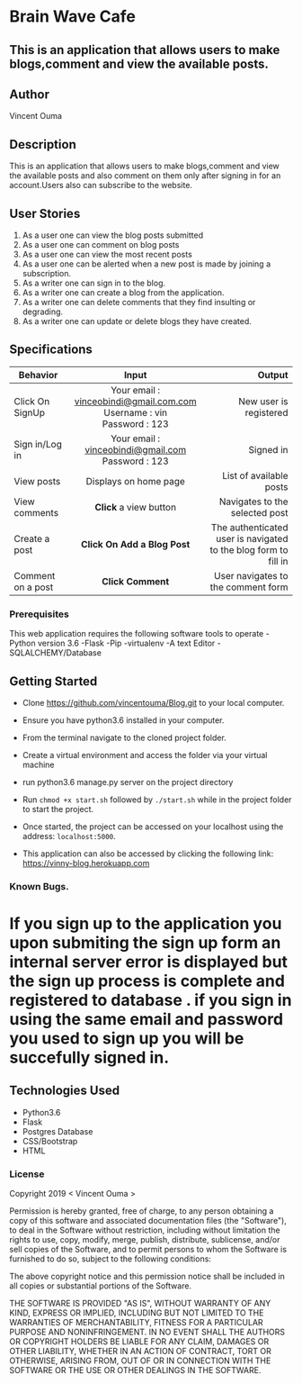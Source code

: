 # Brain Wave Cafe
## This is an application that allows users to make blogs,comment and view the  available posts.


## Author
Vincent Ouma

## Description
This is an application that allows users to make blogs,comment and view the  available posts and also comment on them only after signing in for an account.Users also can subscribe to the website.

## User Stories
1. As a user one can view the blog posts submitted
2. As a user one can comment on blog posts
3. As a user one can view the most recent posts
4. As a user one can be alerted when a new post is made by joining a subscription.
5. As a writer one can sign in to the blog.
6. As a writer one can create a blog from the application.
7. As a writer one can delete comments that they find insulting or degrading.
8. As a writer one can update or delete blogs they have created.
## Specifications
| Behavior        | Input           | Output  |
| ------------- |:-------------:| -----:|
| Click On SignUp | Your email : vinceobindi@gmail.com.com <br> Username : vin <br> Password : 123 | New user is registered |
| Sign in/Log in | Your email : vinceobindi@gmail.com <br> Password : 123 | Signed in |
| View posts | Displays on home page | List of available posts |
| View comments | **Click** a view button | Navigates to the selected post |
| Create a post | **Click On Add a Blog Post** | The authenticated user is navigated to the blog form to fill in |
| Comment on a post | **Click Comment** | User navigates to the comment form  |

### Prerequisites
This web application requires the following software tools to operate
-Python version 3.6
-Flask
-Pip
-virtualenv
-A text  Editor
-SQLALCHEMY/Database
## Getting Started
* Clone https://github.com/vincentouma/Blog.git  to your local computer.
* Ensure you have python3.6 installed in your computer.
* From the terminal navigate to the cloned project folder.
* Create a virtual environment and access the folder via your virtual machine
 
 * run python3.6 manage.py server on the project directory
* Run ```chmod +x start.sh``` followed by ``` ./start.sh ``` while in the project folder to start the project.
* Once started, the project can be accessed on your localhost using the address: ``` localhost:5000 ```.
* This application can also be accessed by clicking the following link: https://vinny-blog.herokuapp.com 

### Known Bugs.
# If you sign up to the application you upon submiting the sign up form an internal server error is displayed but the sign up process is complete and registered to database . if you sign in using the same email and password you used to sign up you will be succefully signed in.


## Technologies Used
- Python3.6
- Flask
- Postgres Database
- CSS/Bootstrap
- HTML

### License

Copyright 2019 < Vincent Ouma >

Permission is hereby granted, free of charge, to any person obtaining a copy of this software and associated documentation files (the "Software"), to deal in the Software without restriction, including without limitation the rights to use, copy, modify, merge, publish, distribute, sublicense, and/or sell copies of the Software, and to permit persons to whom the Software is furnished to do so, subject to the following conditions:

The above copyright notice and this permission notice shall be included in all copies or substantial portions of the Software.

THE SOFTWARE IS PROVIDED "AS IS", WITHOUT WARRANTY OF ANY KIND, EXPRESS OR IMPLIED, INCLUDING BUT NOT LIMITED TO THE WARRANTIES OF MERCHANTABILITY, FITNESS FOR A PARTICULAR PURPOSE AND NONINFRINGEMENT. IN NO EVENT SHALL THE AUTHORS OR COPYRIGHT HOLDERS BE LIABLE FOR ANY CLAIM, DAMAGES OR OTHER LIABILITY, WHETHER IN AN ACTION OF CONTRACT, TORT OR OTHERWISE, ARISING FROM, OUT OF OR IN CONNECTION WITH THE SOFTWARE OR THE USE OR OTHER DEALINGS IN THE SOFTWARE.

